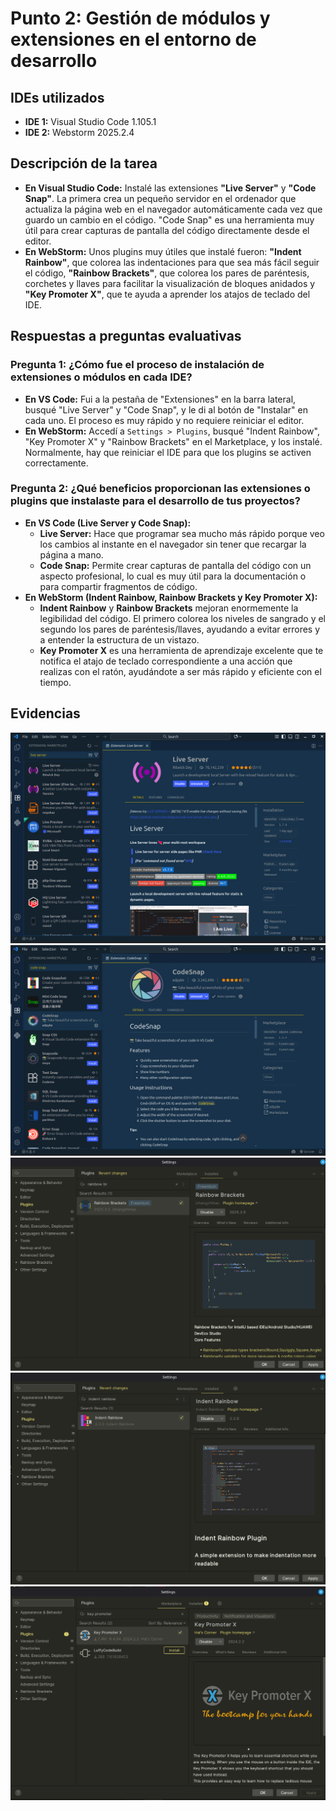 # Punto 2: Gestión de módulos y extensiones en el entorno de desarrollo

## IDEs utilizados
- **IDE 1:** Visual Studio Code 1.105.1
- **IDE 2:** Webstorm 2025.2.4

## Descripción de la tarea

* **En Visual Studio Code:** Instalé las extensiones **"Live Server"** y **"Code Snap"**. La primera crea un pequeño servidor en el ordenador que actualiza la página web en el navegador automáticamente cada vez que guardo un cambio en el código. "Code Snap" es una herramienta muy útil para crear capturas de pantalla del código directamente desde el editor.
* **En WebStorm:** Unos plugins muy útiles que instalé fueron: **"Indent Rainbow"**, que colorea las indentaciones para que sea más fácil seguir el código, **"Rainbow Brackets"**, que colorea los pares de paréntesis, corchetes y llaves para facilitar la visualización de bloques anidados y **"Key Promoter X"**, que te ayuda a aprender los atajos de teclado del IDE.

## Respuestas a preguntas evaluativas

### Pregunta 1: ¿Cómo fue el proceso de instalación de extensiones o módulos en cada IDE?
*   **En VS Code:** Fui a la pestaña de "Extensiones" en la barra lateral, busqué "Live Server" y "Code Snap", y le di al botón de "Instalar" en cada uno. El proceso es muy rápido y no requiere reiniciar el editor.
*   **En WebStorm:** Accedí a `Settings > Plugins`, busqué "Indent Rainbow", "Key Promoter X" y "Rainbow Brackets" en el Marketplace, y los instalé. Normalmente, hay que reiniciar el IDE para que los plugins se activen correctamente.

### Pregunta 2: ¿Qué beneficios proporcionan las extensiones o plugins que instalaste para el desarrollo de tus proyectos?
*   **En VS Code (Live Server y Code Snap):**
    *   **Live Server:** Hace que programar sea mucho más rápido porque veo los cambios al instante en el navegador sin tener que recargar la página a mano.
    *   **Code Snap:** Permite crear capturas de pantalla del código con un aspecto profesional, lo cual es muy útil para la documentación o para compartir fragmentos de código.
*   **En WebStorm (Indent Rainbow, Rainbow Brackets y Key Promoter X):**
    *   **Indent Rainbow** y **Rainbow Brackets** mejoran enormemente la legibilidad del código. El primero colorea los niveles de sangrado y el segundo los pares de paréntesis/llaves, ayudando a evitar errores y a entender la estructura de un vistazo.
    *   **Key Promoter X** es una herramienta de aprendizaje excelente que te notifica el atajo de teclado correspondiente a una acción que realizas con el ratón, ayudándote a ser más rápido y eficiente con el tiempo.

## Evidencias
![Panel de extensiones IDE 1](capturas/punto2_ide1_extensiones_liveserver.png)
![Panel de extensiones IDE 1](capturas/punto2_ide1_extensiones_codesnap.png)
![Panel de extensiones IDE 2](capturas/punto2_ide2_extensiones_brackets.png)
![Panel de extensiones IDE 2](capturas/punto2_ide2_extensiones_indents.png)
![Panel de extensiones IDE 2](capturas/punto2_ide2_extensiones_key_promoter.png)